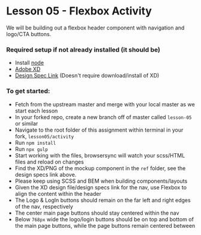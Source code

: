# Lesson 05 - Flexbox Activity

We will be building out a flexbox header component with navigation and logo/CTA buttons.

### Required setup if not already installed (it should be)
- Install [node](https://nodejs.org/en/)
- [Adobe XD](https://www.adobe.com/products/xd.html)
- [Design Spec Link](https://xd.adobe.com/spec/84967999-db5b-4e8a-7b25-95d59dcf02d7-f2a7/) (Doesn't require download/install of XD)

### To get started:
- 	Fetch from the upstream master and merge with your local master as we start each lesson
-	In your forked repo, create a new branch off of master called `lesson-05` or similar 
-   Navigate to the root folder of this assignment within terminal in your fork, `lesson05/activity`
-   Run `npm install`
-   Run `npx gulp`
-   Start working with the files, browsersync will watch your scss/HTML files and reload on changes
- 	Find the XD/PNG of the mockup component in the `ref` folder, see the design specs link above.
- 	Please keep using SCSS and BEM when building components/layouts
-   Given the XD design file/design specs link for the nav, use Flexbox to align the content within the header
-   The Logo & LogIn buttons should remain on the far left and right edges of the nav, respectively
-   The center main page buttons should stay centered within the nav
-   Below `768px` wide the logo/login buttons should be on top and bottom of the main page buttons, while the page buttons remain centered between


